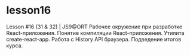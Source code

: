 # lesson16
Lesson #16 (31 &amp; 32) | JS9@ORT Рабочее окружение при разработке React-приложения. Понятие компиляции React-приложения. Утилита create-react-app. Работа с History API браузера. Подведение итогов курса.
